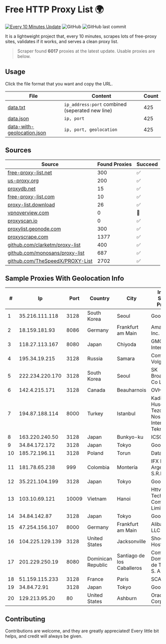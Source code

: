 
# Free HTTP Proxy List 🌍

[![Every 10 Minutes Update](https://github.com/mertguvencli/http-proxy-list/actions/workflows/main.yml/badge.svg?branch=main)](https://github.com/mertguvencli/http-proxy-list/actions/workflows/main.yml)
![GitHub](https://img.shields.io/github/license/mertguvencli/http-proxy-list)
![GitHub last commit](https://img.shields.io/github/last-commit/mertguvencli/http-proxy-list)

It is a lightweight project that, every 10 minutes, scrapes lots of free-proxy sites, validates if it works, and serves a clean proxy list.


> Scraper found **6017** proxies at the latest update. Usable proxies are below.

## Usage

Click the file format that you want and copy the URL.


|File|Content|Count|
|----|-------|-----|
|[data.txt](https://raw.githubusercontent.com/mertguvencli/http-proxy-list/main/proxy-list/data.txt)|`ip_address:port` combined (seperated new line)|425|
|[data.json](https://raw.githubusercontent.com/mertguvencli/http-proxy-list/main/proxy-list/data.json)|`ip, port`|425|
|[data-with-geolocation.json](https://raw.githubusercontent.com/mertguvencli/http-proxy-list/main/proxy-list/data-with-geolocation.json)|`ip, port, geolocation`|425|

## Sources

|Source|Found Proxies|Succeed|
|------|-------------|-------|
|[free-proxy-list.net](https://free-proxy-list.net)|300|✅|
|[us-proxy.org](https://www.us-proxy.org)|200|✅|
|[proxydb.net](http://proxydb.net)|15|✅|
|[free-proxy-list.com](https://free-proxy-list.com/?page=&port=&type%5B%5D=http&type%5B%5D=https&up_time=0&search=Search)|10|✅|
|[proxy-list.download](https://www.proxy-list.download/HTTP)|26|✅|
|[vpnoverview.com](https://vpnoverview.com/privacy/anonymous-browsing/free-proxy-servers)|0|🚫|
|[proxyscan.io](https://www.proxyscan.io)|0|✅|
|[proxylist.geonode.com](https://proxylist.geonode.com/api/proxy-list?limit=300&page=1&sort_by=lastChecked&sort_type=desc&protocols=http,https)|300|✅|
|[proxyscrape.com](https://api.proxyscrape.com/v2/?request=displayproxies&protocol=http&timeout=10000&country=all&ssl=all&anonymity=all)|1377|✅|
|[github.com/clarketm/proxy-list](https://raw.githubusercontent.com/clarketm/proxy-list/master/proxy-list-raw.txt)|400|✅|
|[github.com/monosans/proxy-list](https://raw.githubusercontent.com/monosans/proxy-list/main/proxies/http.txt)|687|✅|
|[github.com/TheSpeedX/PROXY-List](https://raw.githubusercontent.com/TheSpeedX/PROXY-List/master/http.txt)|2702|✅|


## Sample Proxies With Geolocation Info

|#|Ip|Port|Country|City|Internet Service Provider|
|-|--|----|-------|----|-------------------------|
|1|35.216.111.118|3128|South Korea|Seoul|Google LLC|
|2|18.159.181.93|8086|Germany|Frankfurt am Main|Amazon.com, Inc.|
|3|118.27.113.167|8080|Japan|Chiyoda|GMO Internet, Inc.|
|4|195.34.19.215|3128|Russia|Samara|Comstar Volga|
|5|222.234.220.170|3128|South Korea|Seoul|SK Broadband Co Ltd|
|6|142.4.215.171|3128|Canada|Beauharnois|OVH SAS|
|7|194.87.188.114|8000|Turkey|Istanbul|Kadir Huseyin Tezcan Nosspeed Internet Teknolojileri|
|8|163.220.240.50|3128|Japan|Bunkyo-ku|ICSCOE|
|9|34.84.172.172|3128|Japan|Tokyo|Google LLC|
|10|185.72.196.11|3128|Poland|Torun|Data Space|
|11|181.78.65.238|999|Colombia|Montería|IFX Networks Argentina S.R.L|
|12|35.221.104.199|3128|Japan|Tokyo|Google LLC|
|13|103.10.69.121|10009|Vietnam|Hanoi|Httvserver Technology Company Limited|
|14|34.84.142.87|3128|Japan|Tokyo|Google LLC|
|15|47.254.156.107|8000|Germany|Frankfurt am Main|Alibaba.com LLC|
|16|104.225.129.139|3128|United States|Jacksonville|Shock Hosting LLC|
|17|201.229.250.19|8080|Dominican Republic|Santiago de los Caballeros|Compañía Dominicana de Teléfonos S. A.|
|18|51.159.115.233|3128|France|Paris|SCALEWAY|
|19|34.84.72.91|3128|Japan|Tokyo|Google LLC|
|20|129.213.95.20|80|United States|Ashburn|Oracle Corporation|



## Contributing

Contributions are welcome, and they are greatly appreciated! Every
little bit helps, and credit will always be given.

